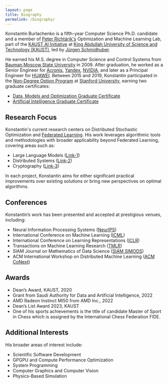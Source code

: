 ```yaml
---
layout: page
title: Biography
permalink: /biography/
---
```


Konstantin Burlachenko is a fifth-year Computer Science Ph.D. candidate and a member of [Peter Richtárik's](https://richtarik.org/) Optimization and Machine Learning Lab, part of the [KAUST AI Initiative](https://cemse.kaust.edu.sa/ai) at [King Abdullah University of Science and Technology (KAUST)](https://www.kaust.edu.sa/en), led by [Jürgen Schmidhuber](https://people.idsia.ch/~juergen/).

He earned his M.S. degree in Computer Science and Control Systems from [Bauman Moscow State University](http://bmstu.ru/) in 2009. After graduation, he worked as a Senior Engineer for [Acronis](https://www.acronis.com/), [Yandex](https://en.wikipedia.org/wiki/Yandex), [NVIDIA](https://developer.nvidia.com/), and later as a Principal Engineer for [HUAWEI](https://huawei.ru/). Between 2015 and 2019, Konstantin participated in the [Non-Degree Option Program](https://online.stanford.edu/non-degree-option-program) at [Stanford University](https://www.stanford.edu/), earning two graduate certificates:

* [Data, Models and Optimization Graduate Certificate](https://online.stanford.edu/programs/data-models-and-optimization-graduate-certificate)
* [Artificial Intelligence Graduate Certificate](https://online.stanford.edu/programs/artificial-intelligence-graduate-certificate)

## Research Focus

Konstantin's current research centers on Distributed Stochastic Optimization and [Federated Learning](https://research.google/pubs/pub45648/). 
His work leverages algorithmic tools and methodologies with broader applicability beyond Federated Learning, covering areas such as:

* Large Language Models ([Link-1](https://burlachenkok.github.io/pv-tuning-neurips/))
* Distributed Systems ([Link-2](https://burlachenkok.github.io/ufednl-in-arxiv/))
* Cryptography ([Link-3](https://burlachenkok.github.io/FL-Privacy-From-Compressor-Accepted-on-DML2023/))


In each project, Konstantin aims for either significant practical improvements over existing solutions or bring new perspectives on optimal algorithms.


## Conferences

Konstantin’s work has been presented and accepted at prestigious venues, including:

- Neural Information Processing Systems ([NeurIPS](https://neurips.cc/))
- International Conference on Machine Learning ([ICML](https://icml.cc/))
- International Conference on Learning Representations ([ICLR](https://iclr.cc/))
- Transactions on Machine Learning Research ([TMLR](https://jmlr.org/tmlr/))
- SIAM Journal on Mathematics of Data Science ([SIAM SIMODS](https://www.siam.org/publications/journals/siam-journal-on-mathematics-of-data-science-simods))
- ACM International Workshop on Distributed Machine Learning ([ACM CoNext](https://www.sigcomm.org/events/conext-conference))

## Awards

* Dean’s Award, KAUST, 2020
* Grant from Saudi Authority for Data and Artificial Intelligence, 2022
* AMD Radeon Instinct MI50 from AMD Inc., 2022
* Dean’s List Award 2023, KAUST
* One of his sports achievements is the title of candidate Master of Sport in Chess which is assigned by the International Chess Federation FIDE.


## Additional Interests


His broader areas of interest include:

- Scientific Software Development
- GPGPU and Compute Performance Optimization
- System Programming
- Computer Graphics and Computer Vision
- Physics-Based Simulation
